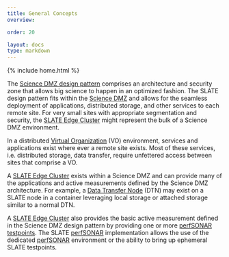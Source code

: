 ```yaml
---
title: General Concepts
overview: 

order: 20

layout: docs
type: markdown
---
```

{% include home.html %}

The [Science DMZ design pattern](http://fasterdata.es.net/science-dmz/) comprises an architecture and security zone
that allows big science to happen in an optimized fashion.  The SLATE design pattern fits within the
[Science DMZ](http://fasterdata.es.net/science-dmz/) and allows for the seamless deployment of applications,
distributed storage, and other services to each remote site.  For very small
sites with appropriate segmentation and security, the [SLATE Edge Cluster](http://slateci.io/docs/concepts/hardware-components/edge-cluster.htm) might represent the bulk of a Science DMZ environment.

In a distributed [Virtual Organization](http://slateci.io/docs/concepts/organizational-roles/virtual-organization.html) (VO) environment, services and applications exist where ever a
remote site exists.  Most of these services, i.e. distributed storage, data
transfer, require unfettered access between sites that comprise a VO.  


A [SLATE Edge Cluster](http://slateci.io/docs/concepts/hardware-components/edge-cluster.html) exists within a Science DMZ and can provide many of the applications and active measurements defined by the Science DMZ architecture.  For example, a [Data Transfer Node](http://fasterdata.es.net/science-dmz/DTN/) (DTN) may exist on a SLATE node in a container leveraging local storage or attached storage similar to a normal DTN.  

A [SLATE Edge Cluster](http://fasterdata.es.net/science-dmz/DTN/) also provides the basic active measurement defined in
the Science DMZ design pattern by providing one or more [perfSONAR
testpoints](http://docs.perfsonar.net/install_options.html).  The SLATE [perfSONAR](https://www.perfsonar.net/) implementation
allows the use of the dedicated [perfSONAR](https://www.perfsonar.net/) environment or the ability to bring
up ephemeral SLATE testpoints.
